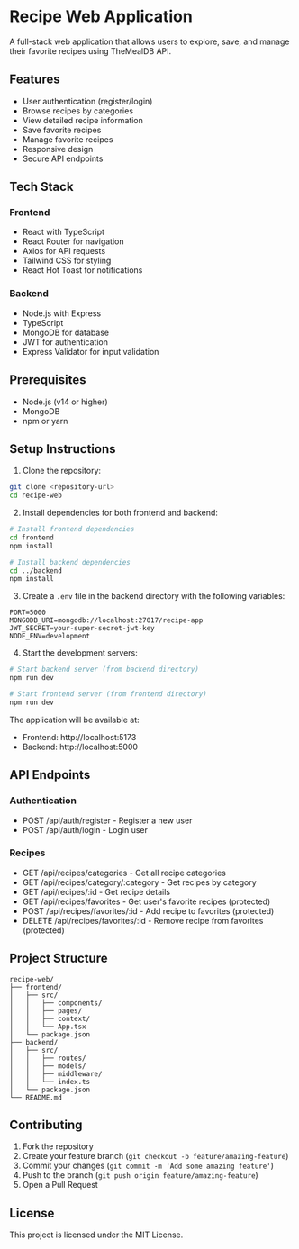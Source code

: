 # Recipe Web Application

A full-stack web application that allows users to explore, save, and manage their favorite recipes using TheMealDB API.

## Features

- User authentication (register/login)
- Browse recipes by categories
- View detailed recipe information
- Save favorite recipes
- Manage favorite recipes
- Responsive design
- Secure API endpoints

## Tech Stack

### Frontend
- React with TypeScript
- React Router for navigation
- Axios for API requests
- Tailwind CSS for styling
- React Hot Toast for notifications

### Backend
- Node.js with Express
- TypeScript
- MongoDB for database
- JWT for authentication
- Express Validator for input validation

## Prerequisites

- Node.js (v14 or higher)
- MongoDB
- npm or yarn

## Setup Instructions

1. Clone the repository:
```bash
git clone <repository-url>
cd recipe-web
```

2. Install dependencies for both frontend and backend:
```bash
# Install frontend dependencies
cd frontend
npm install

# Install backend dependencies
cd ../backend
npm install
```

3. Create a `.env` file in the backend directory with the following variables:
```
PORT=5000
MONGODB_URI=mongodb://localhost:27017/recipe-app
JWT_SECRET=your-super-secret-jwt-key
NODE_ENV=development
```

4. Start the development servers:

```bash
# Start backend server (from backend directory)
npm run dev

# Start frontend server (from frontend directory)
npm run dev
```

The application will be available at:
- Frontend: http://localhost:5173
- Backend: http://localhost:5000

## API Endpoints

### Authentication
- POST /api/auth/register - Register a new user
- POST /api/auth/login - Login user

### Recipes
- GET /api/recipes/categories - Get all recipe categories
- GET /api/recipes/category/:category - Get recipes by category
- GET /api/recipes/:id - Get recipe details
- GET /api/recipes/favorites - Get user's favorite recipes (protected)
- POST /api/recipes/favorites/:id - Add recipe to favorites (protected)
- DELETE /api/recipes/favorites/:id - Remove recipe from favorites (protected)

## Project Structure

```
recipe-web/
├── frontend/
│   ├── src/
│   │   ├── components/
│   │   ├── pages/
│   │   ├── context/
│   │   └── App.tsx
│   └── package.json
├── backend/
│   ├── src/
│   │   ├── routes/
│   │   ├── models/
│   │   ├── middleware/
│   │   └── index.ts
│   └── package.json
└── README.md
```

## Contributing

1. Fork the repository
2. Create your feature branch (`git checkout -b feature/amazing-feature`)
3. Commit your changes (`git commit -m 'Add some amazing feature'`)
4. Push to the branch (`git push origin feature/amazing-feature`)
5. Open a Pull Request

## License

This project is licensed under the MIT License. 